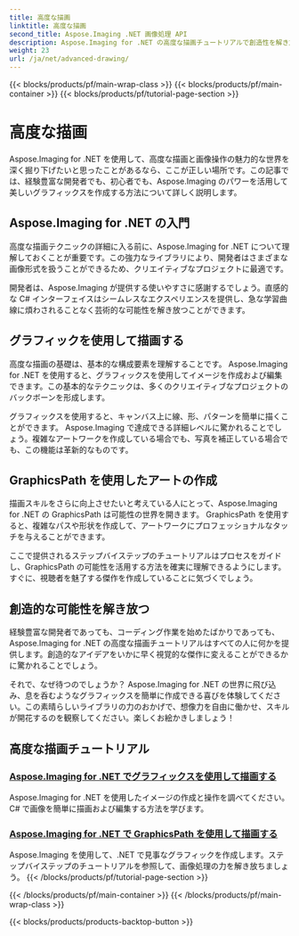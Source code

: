 ```yaml
---
title: 高度な描画
linktitle: 高度な描画
second_title: Aspose.Imaging .NET 画像処理 API
description: Aspose.Imaging for .NET の高度な描画チュートリアルで創造性を解き放ちます。 C# を使用して画像を簡単に作成および編集する方法を学びます。
weight: 23
url: /ja/net/advanced-drawing/
---
```


{{< blocks/products/pf/main-wrap-class >}}
{{< blocks/products/pf/main-container >}}
{{< blocks/products/pf/tutorial-page-section >}}

# 高度な描画


Aspose.Imaging for .NET を使用して、高度な描画と画像操作の魅力的な世界を深く掘り下げたいと思ったことがあるなら、ここが正しい場所です。この記事では、経験豊富な開発者でも、初心者でも、Aspose.Imaging のパワーを活用して美しいグラフィックスを作成する方法について詳しく説明します。

## Aspose.Imaging for .NET の入門

高度な描画テクニックの詳細に入る前に、Aspose.Imaging for .NET について理解しておくことが重要です。この強力なライブラリにより、開発者はさまざまな画像形式を扱うことができるため、クリエイティブなプロジェクトに最適です。

開発者は、Aspose.Imaging が提供する使いやすさに感謝するでしょう。直感的な C# インターフェイスはシームレスなエクスペリエンスを提供し、急な学習曲線に煩わされることなく芸術的な可能性を解き放つことができます。

## グラフィックを使用して描画する

高度な描画の基礎は、基本的な構成要素を理解することです。 Aspose.Imaging for .NET を使用すると、グラフィックスを使用してイメージを作成および編集できます。この基本的なテクニックは、多くのクリエイティブなプロジェクトのバックボーンを形成します。 

グラフィックスを使用すると、キャンバス上に線、形、パターンを簡単に描くことができます。 Aspose.Imaging で達成できる詳細レベルに驚かれることでしょう。複雑なアートワークを作成している場合でも、写真を補正している場合でも、この機能は革新的なものです。

## GraphicsPath を使用したアートの作成

描画スキルをさらに向上させたいと考えている人にとって、Aspose.Imaging for .NET の GraphicsPath は可能性の世界を開きます。 GraphicsPath を使用すると、複雑なパスや形状を作成して、アートワークにプロフェッショナルなタッチを与えることができます。

ここで提供されるステップバイステップのチュートリアルはプロセスをガイドし、GraphicsPath の可能性を活用する方法を確実に理解できるようにします。すぐに、視聴者を魅了する傑作を作成していることに気づくでしょう。

## 創造的な可能性を解き放つ

経験豊富な開発者であっても、コーディング作業を始めたばかりであっても、Aspose.Imaging for .NET の高度な描画チュートリアルはすべての人に何かを提供します。創造的なアイデアをいかに早く視覚的な傑作に変えることができるかに驚かれることでしょう。

それで、なぜ待つのでしょうか？ Aspose.Imaging for .NET の世界に飛び込み、息を呑むようなグラフィックスを簡単に作成できる喜びを体験してください。この素晴らしいライブラリの力のおかげで、想像力を自由に働かせ、スキルが開花するのを観察してください。楽しくお絵かきしましょう！
## 高度な描画チュートリアル
### [Aspose.Imaging for .NET でグラフィックスを使用して描画する](./draw-using-graphics/)
Aspose.Imaging for .NET を使用したイメージの作成と操作を調べてください。 C# で画像を簡単に描画および編集する方法を学びます。
### [Aspose.Imaging for .NET で GraphicsPath を使用して描画する](./draw-using-graphicspath/)
Aspose.Imaging を使用して、.NET で見事なグラフィックを作成します。ステップバイステップのチュートリアルを参照して、画像処理の力を解き放ちましょう。
{{< /blocks/products/pf/tutorial-page-section >}}

{{< /blocks/products/pf/main-container >}}
{{< /blocks/products/pf/main-wrap-class >}}

{{< blocks/products/products-backtop-button >}}
